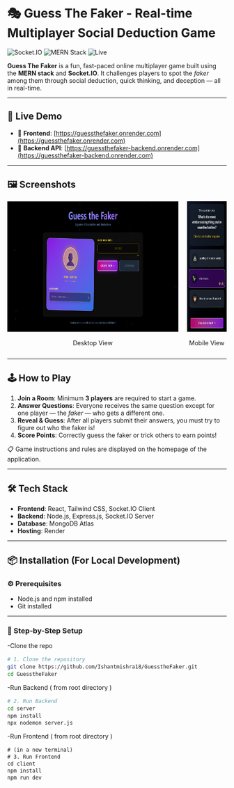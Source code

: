 # 🎭 Guess The Faker - Real-time Multiplayer Social Deduction Game

![Socket.IO](https://img.shields.io/badge/Socket.IO-RealTime-blue)
![MERN Stack](https://img.shields.io/badge/MERN-FullStack-green)
![Live](https://img.shields.io/badge/Live-Online-brightgreen)

**Guess The Faker** is a fun, fast-paced online multiplayer game built using the **MERN stack** and **Socket.IO**. It challenges players to spot the *faker* among them through social deduction, quick thinking, and deception — all in real-time.

---

## 🚀 Live Demo

- 🔗 **Frontend**: [https://guessthefaker.onrender.com](https://guessthefaker.onrender.com)  
- 🔗 **Backend API**: [https://guessthefaker-backend.onrender.com](https://guessthefaker-backend.onrender.com)

---

## 🖼️ Screenshots

<div align="center" style="display: flex; justify-content: center; gap: 20px; align-items: center;">
  <div>
    <img src="./client/public/ss/screen.png" alt="Desktop View" style="height: 300px;">
    <p align="center">Desktop View</p>
  </div>
  <div>
    <img src="./client/public/ss/mobile.jpg" alt="Mobile View" style="height: 300px;">
    <p align="center">Mobile View</p>
  </div>
</div>

---

## 🕹️ How to Play

1. **Join a Room**: Minimum **3 players** are required to start a game.
2. **Answer Questions**: Everyone receives the same question except for one player — the *faker* — who gets a different one.
3. **Reveal & Guess**: After all players submit their answers, you must try to figure out who the faker is!
4. **Score Points**: Correctly guess the faker or trick others to earn points!

📋 Game instructions and rules are displayed on the homepage of the application.

---

## 🛠️ Tech Stack

- **Frontend**: React, Tailwind CSS, Socket.IO Client
- **Backend**: Node.js, Express.js, Socket.IO Server
- **Database**: MongoDB Atlas
- **Hosting**: Render

---

## 📦 Installation (For Local Development)

### ⚙️ Prerequisites

- Node.js and npm installed
- Git installed

---

### 🔧 Step-by-Step Setup

-Clone the repo
```bash
# 1. Clone the repository
git clone https://github.com/Ishantmishra18/GuesstheFaker.git
cd GuesstheFaker

```
-Run Backend ( from root directory )
```bash
# 2. Run Backend
cd server
npm install
npx nodemon server.js
```


-Run Frontend ( from root directory )
```base
# (in a new terminal)
# 3. Run Frontend
cd client
npm install
npm run dev

